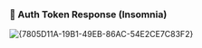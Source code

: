### 🔐 Auth Token Response (Insomnia)
![{7805D11A-19B1-49EB-86AC-54E2CE7C83F2}](https://github.com/user-attachments/assets/bd67fb10-5b62-47a6-921a-a11f0bf84cff)

